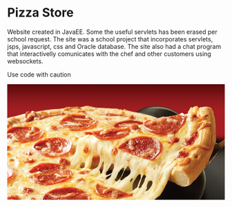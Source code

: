 # Pizza Store
Website created in JavaEE. Some the useful servlets has been erased per school request. The site was a school project that incorporates servlets, jsps, javascript, css and Oracle database. The site also had a chat program that interactivelly comunicates with the chef and other customers using websockets.

Use code with caution

![Pizza image](pizza_sm.jpg)

